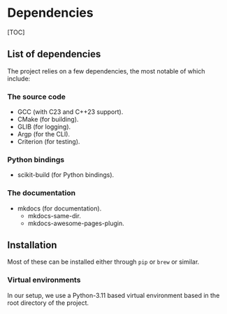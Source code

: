 # Dependencies

[TOC]

## List of dependencies

The project relies on a few dependencies, the most notable of
which include:

### The source code

- GCC (with C23 and C++23 support).
- CMake (for building).
- GLIB (for logging).
- Argp (for the CLI).
- Criterion (for testing).

### Python bindings

- scikit-build (for Python bindings).

### The documentation

- mkdocs (for documentation).
    - mkdocs-same-dir.
    - mkdocs-awesome-pages-plugin.

## Installation

Most of these can be installed either through `pip` or `brew`
or similar. 

### Virtual environments

In our setup, we use a Python-3.11 based virtual environment
based in the root directory of the project. 
